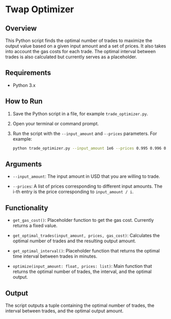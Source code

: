 # Twap Optimizer

## Overview

This Python script finds the optimal number of trades to maximize the output value based on a given input amount and a set of prices. It also takes into account the gas costs for each trade. The optimal interval between trades is also calculated but currently serves as a placeholder.

## Requirements

- Python 3.x

## How to Run

1. Save the Python script in a file, for example `trade_optimizer.py`.

2. Open your terminal or command prompt.

3. Run the script with the `--input_amount` and `--prices` parameters. For example:

    ```bash
    python trade_optimizer.py --input_amount 1e6 --prices 0.995 0.996 0.997 0.998 0.999
    ```

## Arguments

- `--input_amount`: The input amount in USD that you are willing to trade.
  
- `--prices`: A list of prices corresponding to different input amounts. The i-th entry is the price corresponding to `input_amount / i`.

## Functionality

- `get_gas_cost()`: Placeholder function to get the gas cost. Currently returns a fixed value.

- `get_optimal_trades(input_amount, prices, gas_cost)`: Calculates the optimal number of trades and the resulting output amount.

- `get_optimal_interval()`: Placeholder function that returns the optimal time interval between trades in minutes.

- `optimize(input_amount: float, prices: list)`: Main function that returns the optimal number of trades, the interval, and the optimal output.

## Output

The script outputs a tuple containing the optimal number of trades, the interval between trades, and the optimal output amount.

